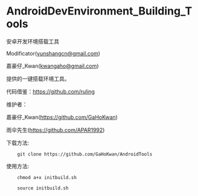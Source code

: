 AndroidDevEnvironment_Building_Tools
====================================

安卓开发环境搭载工具

Modificator(yunshangcn@gmail.com) 

嘉豪仔_Kwan(kwangaho@gmail.com)

提供的一键搭载环境工具。

代码借鉴：https://github.com/ruling

维护者：

嘉豪仔_Kwan(https://github.com/GaHoKwan) 

雨伞先生(https://github.com/APAR1992)

下载方法:

        git clone https://github.com/GaHoKwan/AndroidTools

使用方法:

        chmod a+x initbuild.sh

        source initbuild.sh
